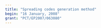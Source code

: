 ```yaml
---
title: "Spreading codes generation method"
begin: "16 January, 2008"
grant: "PCT/EP2007/063080"
---
```


